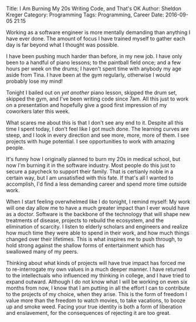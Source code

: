Title: I Am Burning My 20s Writing Code, and That's OK
Author: Sheldon Kreger
Category: Programming
Tags: Programming, Career
Date: 2016-09-05 21:15

Working as a software engineer is more mentally demanding than anything I have ever done. The amount of focus I have trained myself to gather each day is far beyond what I thought was possible.

I have been pushing much harder than before, in my new job. I have only been to a handful of piano lessons; to the paintball field once; and a few hours per week on the drums; I haven't spent time with anybody my age aside from Tina. I have been at the gym regularly, otherwise I would probably lose my mind!

Tonight I bailed out on *yet another* piano lesson, skipped the drum set, skipped the gym, and I've been writing code since 7am. All this just to work on a presentation and hopefully give a good first impression of my coworkers later this week.

What scares me about this is that I don't see any end to it. Despite all this time I spent today, I don't feel like I got much done. The learning curves are steep, and I look in every direction and see more, more, more of them. I see projects with huge potential. I see opportunities to work with amazing people.

It's funny how I originally planned to burn my 20s in medical school, but now I'm burning it in the software industry. Most people do this just to secure a paycheck to support their family. That is certianly noble in a certain way, but I am unsatisfied with this fate. If that's all I wanted to accomplish, I'd find a less demanding career and spend more time outside work. 

When I start feeling overwhelmed like I do tonight, I remind myself: My work will one day allow me to have a much greater impact than I ever would have as a doctor. Software is the backbone of the technology that will shape new treatments of disease, projects to rebuild the ecosystem, and the elimination of scarcity. I listen to elderly scholars and engineers and realize how much time they were able to spend in their work, and how much things changed over their lifetimes. This is what inspires me to push through, to hold strong against the shallow forms of entertainment which has swallowed many of my peers.

Thinking about what kinds of projects will have true impact has forced me to re-interrogate my own values in a much deeper manner. I have returned to the intellectuals who influenced my thinking in college, and I have tried to expand outward. Although I do not know what I will be working on even six months from now, I know that I am putting in all the effort I can to contribute to the projects of my choice, when they arise. This is the form of freedom I value more than the freedom to watch movies, to take vacations, to booze up and smoke weed. Facing your true identity is both a form of liberation and enslavement, for the consequences of rejecting it are too great.
